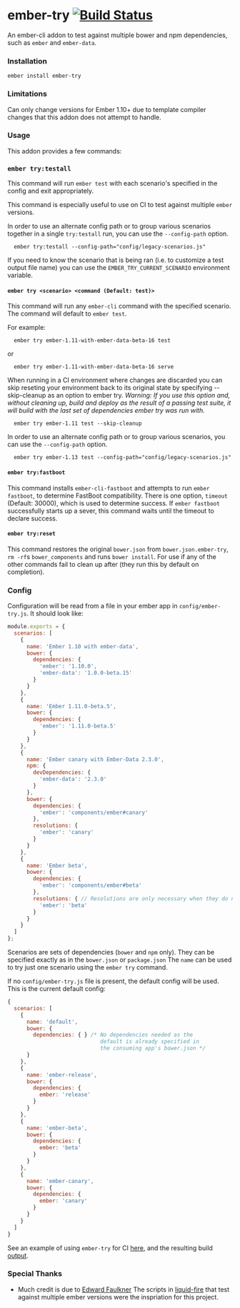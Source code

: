 # ember-try [![Build Status](https://travis-ci.org/kategengler/ember-try.svg?branch=master)](https://travis-ci.org/kategengler/ember-try)

An ember-cli addon to test against multiple bower and npm dependencies, such as `ember` and `ember-data`.

### Installation

```
ember install ember-try
```

### Limitations

Can only change versions for Ember 1.10+ due to template compiler changes that this addon does not attempt to handle.

### Usage

This addon provides a few commands:

### `ember try:testall`

This command will run `ember test` with each scenario's specified in the config and exit appropriately.

This command is especially useful to use on CI to test against multiple `ember` versions.

In order to use an alternate config path or to group various scenarios together in a single `try:testall` run, you can use
the `--config-path` option.

```
  ember try:testall --config-path="config/legacy-scenarios.js"
```

If you need to know the scenario that is being ran (i.e. to customize a test output file name) you can use the `EMBER_TRY_CURRENT_SCENARIO`
environment variable.

#### `ember try <scenario> <command (Default: test)>`

This command will run any `ember-cli` command with the specified scenario. The command will default to `ember test`.

For example:

```
  ember try ember-1.11-with-ember-data-beta-16 test
```

or

```
  ember try ember-1.11-with-ember-data-beta-16 serve
```

When running in a CI environment where changes are discarded you can skip reseting your environment back to its original state by specifying --skip-cleanup as an option to ember try.
*Warning: If you use this option and, without cleaning up, build and deploy as the result of a passing test suite, it will build with the last set of dependencies ember try was run with.*

```
  ember try ember-1.11 test --skip-cleanup
```

In order to use an alternate config path or to group various scenarios, you can use the `--config-path` option.

```
  ember try ember-1.13 test --config-path="config/legacy-scenarios.js"
```


#### `ember try:fastboot`

This command installs `ember-cli-fastboot` and attempts to run `ember fastboot`, to determine FastBoot compatibility.
There is one option, `timeout` (Default: 30000), which is used to determine success. If `ember fastboot` successfully 
starts up a sever, this command waits until the timeout to declare success.

#### `ember try:reset`

This command restores the original `bower.json` from `bower.json.ember-try`, `rm -rf`s `bower_components` and runs `bower install`. For use if any of the other commands fail to clean up after (they run this by default on completion).

### Config

Configuration will be read from a file in your ember app in `config/ember-try.js`. It should look like:

```js
module.exports = {
  scenarios: [
    {
      name: 'Ember 1.10 with ember-data',
      bower: {
        dependencies: {
          'ember': '1.10.0',
          'ember-data': '1.0.0-beta.15'
        }
      }
    },
    {
      name: 'Ember 1.11.0-beta.5',
      bower: {
        dependencies: {
          'ember': '1.11.0-beta.5'
        }
      }
    },
    {
      name: 'Ember canary with Ember-Data 2.3.0',
      npm: {
        devDependencies: {
          'ember-data': '2.3.0'
        }
      },
      bower: {
        dependencies: {
          'ember': 'components/ember#canary'
        },
        resolutions: {
          'ember': 'canary'
        }
      }
    },
    {
      name: 'Ember beta',
      bower: {
        dependencies: {
          'ember': 'components/ember#beta'
        },
        resolutions: { // Resolutions are only necessary when they do not match the version specified in `dependencies`
          'ember': 'beta'
        }
      }
    }
  ]
};
```

Scenarios are sets of dependencies (`bower` and `npm` only). They can be specified exactly as in the `bower.json` or `package.json`
The `name` can be used to try just one scenario using the `ember try` command.

If no `config/ember-try.js` file is present, the default config will be used. This is the current default config:

```js
{
  scenarios: [
    {
      name: 'default',
      bower: {
        dependencies: { } /* No dependencies needed as the
                             default is already specified in
                             the consuming app's bower.json */
      }
    },
    {
      name: 'ember-release',
      bower: {
        dependencies: {
          ember: 'release'
        }
      }
    },
    {
      name: 'ember-beta',
      bower: {
        dependencies: {
          ember: 'beta'
        }
      }
    },
    {
      name: 'ember-canary',
      bower: {
        dependencies: {
          ember: 'canary'
        }
      }
    }
  ]
}
```

See an example of using `ember-try` for CI [here](https://github.com/kategengler/ember-feature-flags/commit/aaf0226975c76630c875cf6b923fdc23b025aa79), and the resulting build [output](https://travis-ci.org/kategengler/ember-feature-flags/builds/55597086).

### Special Thanks

- Much credit is due to [Edward Faulkner](https://github.com/ef4) The scripts in [liquid-fire](https://github.com/ef4/liquid-fire) that test against multiple ember versions were the inspriation for this project.
